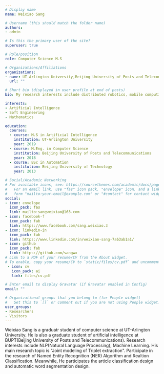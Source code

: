 ```yaml
---
# Display name
name: Weixiao Sang

# Username (this should match the folder name)
authors:
- admin

# Is this the primary user of the site?
superuser: true

# Role/position
role: Computer Science M.S

# Organizations/Affiliations
organizations:
- name: UT-Arlington University,Beijing University of Posts and Telecommunications
  url: ""

# Short bio (displayed in user profile at end of posts)
bio: My research interests include distributed robotics, mobile computing and programmable matter.

interests:
- Artificial Intelligence
- Soft Engineering
- Mathematics

education:
  courses:
  - course: M.S in Artificial Intelligence
    institution: UT-Arlington University
    year: 2019
  - course: M.Eng. in Computer Science
    institution: Beijing University of Posts and Telecommunications
    year: 2018
  - course: BSc in Automation
    institution: Beijing University of Technology
    year: 2013

# Social/Academic Networking
# For available icons, see: https://sourcethemes.com/academic/docs/page-builder/#icons
#   For an email link, use "fas" icon pack, "envelope" icon, and a link in the
#   form "mailto:your-email@example.com" or "#contact" for contact widget.
social:
- icon: envelope
  icon_pack: fas
  link: mailto:sangweixiao@163.com
- icon: facebook-f
  icon_pack: fab
  link: https://www.facebook.com/sang.weixiao.3
- icon: linkedin-in
  icon_pack: fab
  link: https://www.linkedin.com/in/weixiao-sang-7a63ab1a1/
- icon: github
  icon_pack: fab
  link: https://github.com/sangwx
# Link to a PDF of your resume/CV from the About widget.
# To enable, copy your resume/CV to `static/files/cv.pdf` and uncomment the lines below.
 - icon: cv
   icon_pack: ai
   link: files/cv.pdf

# Enter email to display Gravatar (if Gravatar enabled in Config)
email: ""

# Organizational groups that you belong to (for People widget)
#   Set this to `[]` or comment out if you are not using People widget.
user_groups:
- Researchers
- Visitors
---
```


Weixiao Sang is a graduatr student of computer science at UT-Arlington University. He is also a graduate student of artificial intelligence at BUPT(Beijing University of Posts and Telecommunications). Research interests include NLP(Natural Language Processing), Machine Learning. His main research topic is "Joint modeling of Triplet extraction". Participate in the research of Named Entity Recognition (NER) Algorithm and Realtion Classification. Meanwhile, He participates the article classification design and automatic word segmentation design.
